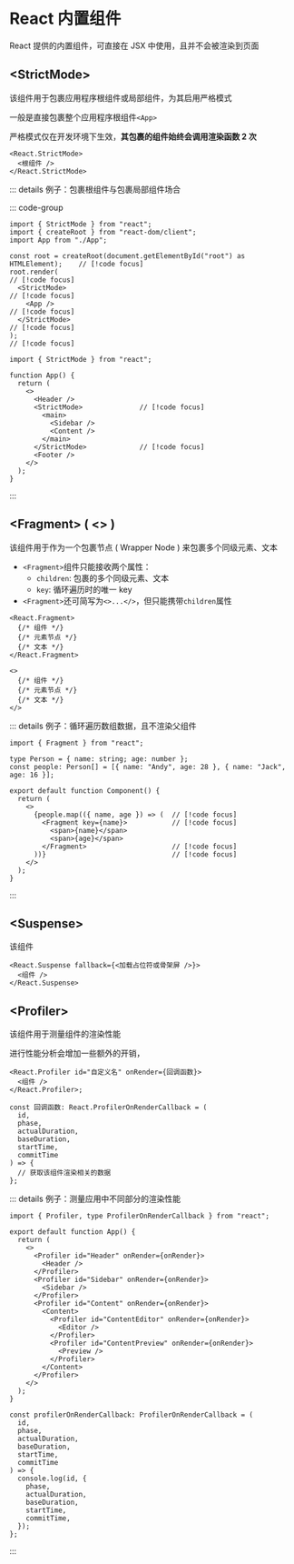 # React 内置组件

React 提供的内置组件，可直接在 JSX 中使用，且并不会被渲染到页面

## <StrictMode\>

该组件用于包裹应用程序根组件或局部组件，为其启用严格模式

一般是直接包裹整个应用程序根组件`<App>`

严格模式仅在开发环境下生效，**其包裹的组件始终会调用渲染函数 2 次**

```tsx
<React.StrictMode>
  <根组件 />
</React.StrictMode>
```

::: details 例子：包裹根组件与包裹局部组件场合

::: code-group

```tsx{0} [包裹根组件]
import { StrictMode } from "react";
import { createRoot } from "react-dom/client";
import App from "./App";

const root = createRoot(document.getElementById("root") as HTMLElement);    // [!code focus]
root.render(                                                                // [!code focus]
  <StrictMode>                                                              // [!code focus]
    <App />                                                                 // [!code focus]
  </StrictMode>                                                             // [!code focus]
);                                                                          // [!code focus]
```

```tsx{0} [包裹局部组件]
import { StrictMode } from "react";

function App() {
  return (
    <>
      <Header />
      <StrictMode>              // [!code focus]
        <main>
          <Sidebar />
          <Content />
        </main>
      </StrictMode>             // [!code focus]
      <Footer />
    </>
  );
}
```

:::

## <Fragment\> ( <\> )

该组件用于作为一个包裹节点 ( Wrapper Node ) 来包裹多个同级元素、文本

- `<Fragment>`组件只能接收两个属性：
  - `children`: 包裹的多个同级元素、文本
  - `key`: 循环遍历时的唯一 key
- `<Fragment>`还可简写为`<>...</>`，但只能携带`children`属性

```tsx
<React.Fragment>
  {/* 组件 */}
  {/* 元素节点 */}
  {/* 文本 */}
</React.Fragment>

<>
  {/* 组件 */}
  {/* 元素节点 */}
  {/* 文本 */}
</>
```

::: details 例子：循环遍历数组数据，且不渲染父组件

```tsx{0}
import { Fragment } from "react";

type Person = { name: string; age: number };
const people: Person[] = [{ name: "Andy", age: 28 }, { name: "Jack", age: 16 }];

export default function Component() {
  return (
    <>
      {people.map(({ name, age }) => (  // [!code focus]
        <Fragment key={name}>           // [!code focus]
          <span>{name}</span>
          <span>{age}</span>
        </Fragment>                     // [!code focus]
      ))}                               // [!code focus]
    </>
  );
}
```

:::

## <Suspense\>

该组件

```tsx
<React.Suspense fallback={<加载占位符或骨架屏 />}>
  <组件 />
</React.Suspense>
```

## <Profiler\>

该组件用于测量组件的渲染性能

进行性能分析会增加一些额外的开销，

```tsx
<React.Profiler id="自定义名" onRender={回调函数}>
  <组件 />
</React.Profiler>;

const 回调函数: React.ProfilerOnRenderCallback = (
  id,
  phase,
  actualDuration,
  baseDuration,
  startTime,
  commitTime
) => {
  // 获取该组件渲染相关的数据
};
```

::: details 例子：测量应用中不同部分的渲染性能

```tsx
import { Profiler, type ProfilerOnRenderCallback } from "react";

export default function App() {
  return (
    <>
      <Profiler id="Header" onRender={onRender}>
        <Header />
      </Profiler>
      <Profiler id="Sidebar" onRender={onRender}>
        <Sidebar />
      </Profiler>
      <Profiler id="Content" onRender={onRender}>
        <Content>
          <Profiler id="ContentEditor" onRender={onRender}>
            <Editor />
          </Profiler>
          <Profiler id="ContentPreview" onRender={onRender}>
            <Preview />
          </Profiler>
        </Content>
      </Profiler>
    </>
  );
}

const profilerOnRenderCallback: ProfilerOnRenderCallback = (
  id,
  phase,
  actualDuration,
  baseDuration,
  startTime,
  commitTime
) => {
  console.log(id, {
    phase,
    actualDuration,
    baseDuration,
    startTime,
    commitTime,
  });
};
```

:::
